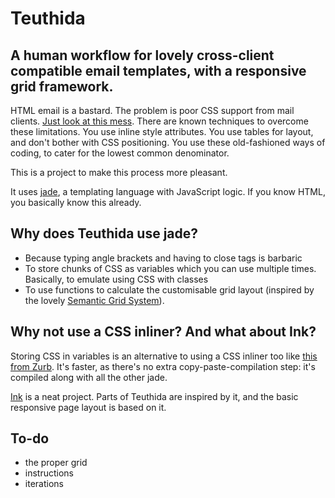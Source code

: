 # Teuthida

## A human workflow for lovely cross-client compatible email templates, with a responsive grid framework.

HTML email is a bastard. The problem is poor CSS support from mail clients. [Just look at this mess](http://www.campaignmonitor.com/css/). There are known techniques to overcome these limitations. You use inline style attributes. You use tables for layout, and don't bother with CSS positioning. You use these old-fashioned ways of coding, to cater for the lowest common denominator.

This is a project to make this process more pleasant.

It uses [jade](http://jade-lang.com/), a templating language with JavaScript logic. If you know HTML, you basically know this already.

## Why does Teuthida use jade?

+ Because typing angle brackets and having to close tags is barbaric
+ To store chunks of CSS as variables which you can use multiple times. Basically, to emulate using CSS with classes
+ To use functions to calculate the customisable grid layout (inspired by the lovely [Semantic Grid System](http://semantic.gs/)).

## Why not use a CSS inliner? And what about Ink?

Storing CSS in variables is an alternative to using a CSS inliner too like [this from Zurb](http://zurb.com/ink/inliner.php). It's faster, as there's no extra copy-paste-compilation step: it's compiled along with all the other jade.

[Ink](http://zurb.com/ink/) is a neat project. Parts of Teuthida are inspired by it, and the basic responsive page layout is based on it.

## To-do

- the proper grid
- instructions
- iterations